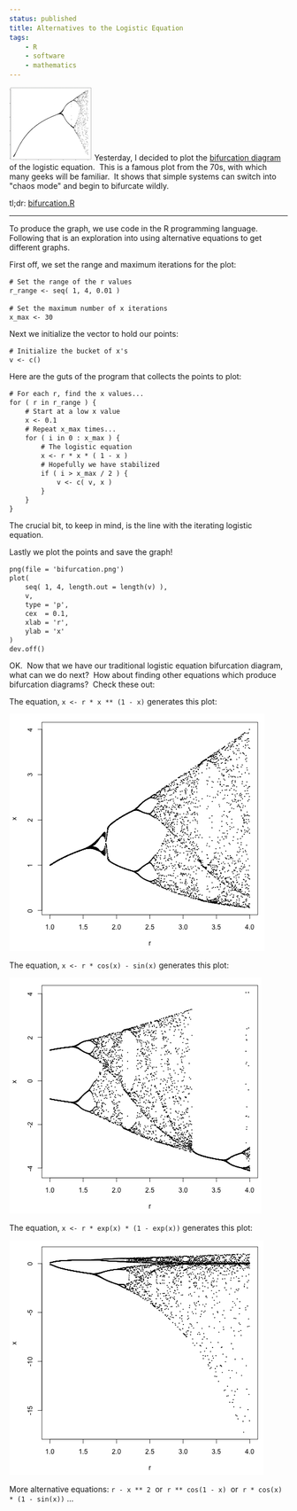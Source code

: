 ```yaml
---
status: published
title: Alternatives to the Logistic Equation
tags:
    - R
    - software
    - mathematics
---
```


[![](bifurcation-01-sm.png)](bifurcation-01.png)
Yesterday, I decided to plot the [bifurcation diagram](https://en.wikipedia.org/wiki/Logistic_map) of the logistic equation.  This is a famous plot from the 70s, with which many geeks will be familiar.  It shows that simple systems can switch into "chaos mode" and begin to bifurcate wildly.

tl;dr: [bifurcation.R](https://github.com/ology/Math/blob/master/bifurcation.R)

---

To produce the graph, we use code in the R programming language.  Following that is an exploration into using alternative equations to get different graphs.

First off, we set the range and maximum iterations for the plot:

    # Set the range of the r values
    r_range <- seq( 1, 4, 0.01 )

    # Set the maximum number of x iterations
    x_max <- 30

Next we initialize the vector to hold our points:

    # Initialize the bucket of x's
    v <- c()

Here are the guts of the program that collects the points to plot:

    # For each r, find the x values...
    for ( r in r_range ) {
        # Start at a low x value
        x <- 0.1
        # Repeat x_max times...
        for ( i in 0 : x_max ) {
            # The logistic equation
            x <- r * x * ( 1 - x )
            # Hopefully we have stabilized
            if ( i > x_max / 2 ) {
                v <- c( v, x )
            }
        }
    }

The crucial bit, to keep in mind, is the line with the iterating logistic equation.

Lastly we plot the points and save the graph!

    png(file = 'bifurcation.png')
    plot(
        seq( 1, 4, length.out = length(v) ),
        v,
        type = 'p',
        cex  = 0.1,
        xlab = 'r',
        ylab = 'x'
    )
    dev.off()

OK.  Now that we have our traditional logistic equation bifurcation diagram, what can we do next?  How about finding other equations which produce bifurcation diagrams?  Check these out:

The equation, `x <- r * x ** (1 - x)` generates this plot:

![](bifurcation-02.png)

The equation, `x <- r * cos(x) - sin(x)` generates this plot:

![](bifurcation-04.png)

The equation, `x <- r * exp(x) * (1 - exp(x))` generates this plot:

![](bifurcation-05.png)

More alternative equations: `r - x ** 2`  or  `r ** cos(1 - x)`  or  `r * cos(x) * (1 - sin(x))` ...

